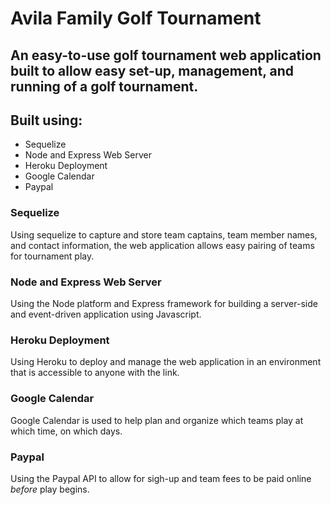 # **Avila Family Golf Tournament**

## An easy-to-use golf tournament web application built to allow easy set-up, management, and running of a golf tournament.

## Built using:

* Sequelize
* Node and Express Web Server
* Heroku Deployment
* Google Calendar
* Paypal

### Sequelize

Using sequelize to capture and store team captains, team member names, and contact information, the web application allows easy pairing of teams for tournament play.

### Node and Express Web Server

Using the Node platform and Express framework for building a server-side and event-driven application using Javascript.

### Heroku Deployment

Using Heroku to deploy and manage the web application in an environment that is accessible to anyone with the link.  

### Google Calendar

Google Calendar is used to help plan and organize which teams play at which time, on which days. 

### Paypal

Using the Paypal API to allow for sigh-up and team fees to be paid online *before* play begins.
